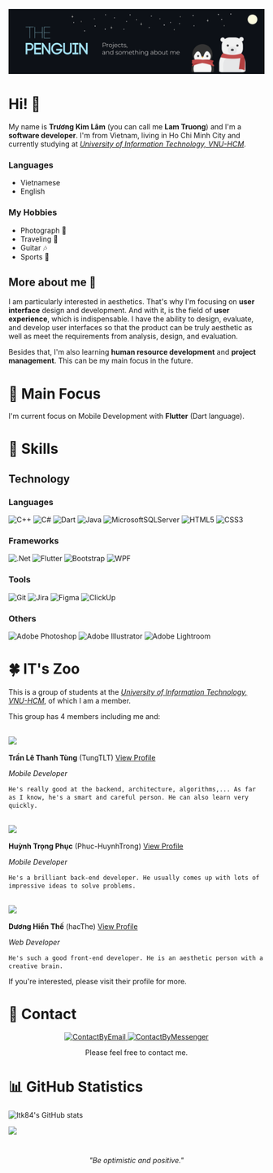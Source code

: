 <p align="center">
 <img src="./assets/banner.png" alt="My Banner"></a>
</p>

# Hi! 👋
My name is **Trương Kim Lâm** (you can call me **Lam Truong**) and I'm a **software developer**. I'm from Vietnam, living in Ho Chi Minh City and currently studying at [*University of Information Technology, VNU-HCM*](https://www.uit.edu.vn).

### Languages
* Vietnamese
* English

### My Hobbies
* Photograph 📸
* Traveling 🛫
* Guitar 🎶
* Sports 🏀

## More about me 🐧
I am particularly interested in aesthetics. That's why I'm focusing on **user interface** design and development. And with it, is the field of **user experience**, which is indispensable. I have the ability to design, evaluate, and develop user interfaces so that the product can be truly aesthetic as well as meet the requirements from analysis, design, and evaluation.

Besides that, I'm also learning **human resource development** and **project management**. This can be my main focus in the future.

# 🎯 Main Focus
I'm current focus on Mobile Development with **Flutter** (Dart language).

# 🤹 Skills
## Technology

### Languages
![C++](https://img.shields.io/badge/c++-%2300599C.svg?style=for-the-badge&logo=c%2B%2B&logoColor=white)
![C#](https://img.shields.io/badge/c%23-%239c4b94.svg?style=for-the-badge&logo=c-sharp&logoColor=white)
![Dart](https://img.shields.io/badge/dart-%230175C2.svg?style=for-the-badge&logo=dart&logoColor=white)
![Java](https://img.shields.io/badge/java-%23ED8B00.svg?style=for-the-badge&logo=java&logoColor=white)
![MicrosoftSQLServer](https://img.shields.io/badge/Microsoft%20SQL%20Sever-CC2927?style=for-the-badge&logo=microsoft%20sql%20server&logoColor=white)
![HTML5](https://img.shields.io/badge/html5-%23E34F26.svg?style=for-the-badge&logo=html5&logoColor=white)
![CSS3](https://img.shields.io/badge/css3-%231572B6.svg?style=for-the-badge&logo=css3&logoColor=white)

### Frameworks
![.Net](https://img.shields.io/badge/.NET-5C2D91?style=for-the-badge&logo=.net&logoColor=white)
![Flutter](https://img.shields.io/badge/Flutter-%2302569B.svg?style=for-the-badge&logo=Flutter&logoColor=white)
![Bootstrap](https://img.shields.io/badge/bootstrap-%23563D7C.svg?style=for-the-badge&logo=bootstrap&logoColor=white)
![WPF](https://img.shields.io/badge/WPF-0078D6?style=for-the-badge&logo=windows&logoColor=white)

### Tools
![Git](https://img.shields.io/badge/git-%23F05033.svg?style=for-the-badge&logo=git&logoColor=white)
![Jira](https://img.shields.io/badge/jira-%23207ef6.svg?style=for-the-badge&logo=jira&logoColor=white)
![Figma](https://img.shields.io/badge/figma-%23F24E1E.svg?style=for-the-badge&logo=figma&logoColor=white)
![ClickUp](https://img.shields.io/badge/clickup-%237c4cfc.svg?&style=for-the-badge&logo=clickup&logoColor=white)

### Others
![Adobe Photoshop](https://img.shields.io/badge/adobe%20photoshop-%23215781.svg?style=for-the-badge&logo=adobephotoshop&logoColor=white)
![Adobe Illustrator](https://img.shields.io/badge/adobe%20illustrator-%23f17707.svg?style=for-the-badge&logo=adobeillustrator&logoColor=white)
![Adobe Lightroom](https://img.shields.io/badge/Adobe%20Lightroom-%2333abfb.svg?style=for-the-badge&logo=Adobe%20Lightroom&logoColor=white)

# 🍀 IT's Zoo
This is a group of students at the [*University of Information Technology, VNU-HCM*](https://www.uit.edu.vn), of which I am a member.

This group has 4 members including me and:

<br/>

<a href="https://github.com/TungTLT">
<img src="https://contrib.rocks/image?repo=TungTLT/TungTLT" />
</a>

**Trần Lê Thanh Tùng** (TungTLT) [View Profile](https://github.com/TungTLT)

*Mobile Developer*


    He's really good at the backend, architecture, algorithms,... As far as I know, he's a smart and careful person. He can also learn very quickly.

<br/>

<a href="https://github.com/Phuc-HuynhTrong">
<img src="https://contrib.rocks/image?repo=Phuc-HuynhTrong/Phuc-HuynhTrong" />
</a>

**Huỳnh Trọng Phục** (Phuc-HuynhTrong) [View Profile](https://github.com/Phuc-HuynhTrong)

*Mobile Developer*

    He's a brilliant back-end developer. He usually comes up with lots of impressive ideas to solve problems.

<br/>

<a href="https://github.com/hacThe">
<img src="https://contrib.rocks/image?repo=hacThe/hacThe" />
</a>

**Dương Hiển Thế** (hacThe) [View Profile](https://github.com/hacThe)

*Web Developer*

    He's such a good front-end developer. He is an aesthetic person with a creative brain.

If you're interested, please visit their profile for more.

# 📨 Contact


<p align="center">
    <a href="mailto:lamtk.843@gmail.com">
        <img src="https://www.svgrepo.com/show/349379/gmail-old.svg" alt="ContactByEmail" height="32" width="32">
    </a> 
    <a href="https://www.m.me/kiaconbuomvangaaa">
        <img src="https://www.svgrepo.com/show/349451/messenger.svg" alt="ContactByMessenger" height="32" width="32">
    </a>
</p>
<p align="center">
    Please feel free to contact me.
</p>

# 📊 GitHub Statistics

![ltk84's GitHub stats](https://github-readme-stats.vercel.app/api?username=ltk84)

![](https://komarev.com/ghpvc/?username=ltk84&style=flat)

#
<p align="center"><i>"Be optimistic and positive."</i></p>

